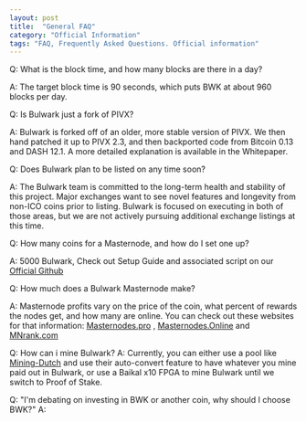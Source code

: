 ```yaml
---
layout: post
title:  "General FAQ"
category: "Official Information"
tags: "FAQ, Frequently Asked Questions. Official information"
---
```

Q: What is the block time, and how many blocks are there in a day?

A: The target block time is 90 seconds, which puts BWK at about 960 blocks per day.

Q: Is Bulwark just a fork of PIVX?

A: Bulwark is forked off of an older, more stable version of PIVX. We then hand patched it up to PIVX 2.3,
and then backported code from Bitcoin 0.13 and DASH 12.1. A more detailed explanation is available in the Whitepaper.

Q:  Does Bulwark plan to be listed on <Exchange> any time soon?

A:  The Bulwark team is committed to the long-term health and stability of this project.  Major exchanges want to see novel features
and longevity from non-ICO coins prior to listing.  Bulwark is focused on  executing in both of those areas, but we are not actively pursuing additional exchange listings at this time.

Q: How many coins for a Masternode, and how do I set one up?

A: 5000 Bulwark, Check out Setup Guide and associated script on our [Official Github](https://github.com/bulwark-crypto/Bulwark-MN-Install)


Q: How much does a Bulwark Masternode make?

A: Masternode profits vary on the price of the coin, what percent of rewards the nodes get, and how many are online. You can check out these websites for that information: [Masternodes.pro](https://masternodes.pro/stats/bwk) , [Masternodes.Online](https://masternodes.online/currencies/BWK/) and [MNrank.com](http://mnrank.com/)


Q: How can i mine Bulwark?
A: Currently, you can either use a pool like [Mining-Dutch](https://www.mining-dutch.nl/) and use their auto-convert feature to have whatever you mine paid out in Bulwark,
or use a Baikal x10 FPGA to mine Bulwark until we switch to Proof of Stake.

Q: "I'm debating on investing in BWK or another coin, why should I choose BWK?"
A: 
